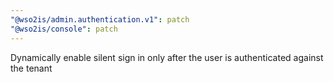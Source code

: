 ```yaml
---
"@wso2is/admin.authentication.v1": patch
"@wso2is/console": patch
---
```


Dynamically enable silent sign in only after the user is authenticated against the tenant
